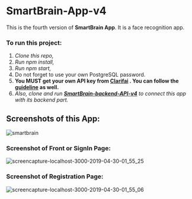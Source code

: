 # SmartBrain-App-v4

This is the fourth version of **SmartBrain App**. It is a face recognition app.

### To run this project:

1. *Clone this repo,*
2. *Run npm install,*
3. *Run npm start,*
4. Do not forget to use your own PostgreSQL password.
5. **You MUST get your own API key from [Clarifai](https://clarifai.com/) . You can follow the [guideline](https://clarifai.com/models/face-detection-image-recognition-model-a403429f2ddf4b49b307e318f00e528b-detection) as well.**
6. *Also, clone and run **[SmartBrain-backend-API-v4](https://github.com/MalihaKabir/SmartBrain-Backend-API-v4)** to connect this app with its backend part.*


## Screenshots of this App:
![smartbrain](https://user-images.githubusercontent.com/43598622/59150461-d0162700-8a45-11e9-85e9-f7f33ee4505d.jpg)


### Screenshot of Front or SignIn Page:
![screencapture-localhost-3000-2019-04-30-01_55_25](https://user-images.githubusercontent.com/43598622/56924019-bf40d000-6aed-11e9-9766-da3ef1de6110.jpg)

### Screenshot of Registration Page:
![screencapture-localhost-3000-2019-04-30-01_55_06](https://user-images.githubusercontent.com/43598622/56959054-fce53d80-6b6d-11e9-8822-13f48d8429ad.jpg)

